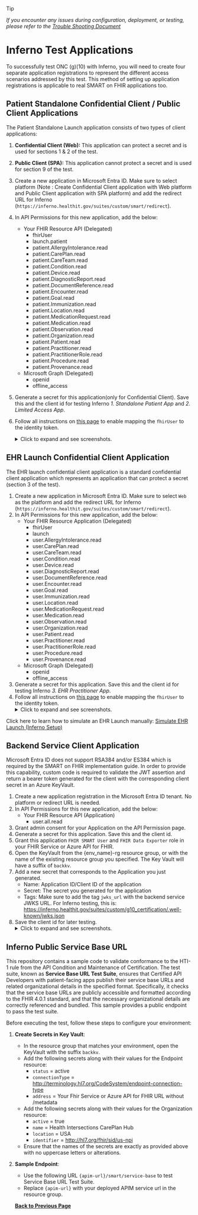 > [!TIP]
> *If you encounter any issues during configuration, deployment, or testing, please refer to the [Trouble Shooting Document](../troubleshooting.md)*

# Inferno Test Applications 

To successfully test ONC (g)(10) with Inferno, you will need to create four separate application registrations to represent the different access scenarios addressed by this test. This method of setting up application registrations is applicable to real SMART on FHIR applications too.

## Patient Standalone Confidential Client / Public Client Applications

The Patient Standalone Launch application consists of two types of client applications:
1. **Confidential Client (Web):** This application can protect a secret and is used for sections 1 & 2 of the test.
1. **Public Client (SPA):** This application cannot protect a secret and is used for section 9 of the test.

1. Create a new application in Microsoft Entra ID. Make sure to select platform (Note : Create Confidential Client application with Web platform and Public Client application with SPA platform) and add the redirect URL for Inferno (`https://inferno.healthit.gov/suites/custom/smart/redirect`).
1. In API Permissions for this new application, add the below:
    - Your FHIR Resource API (Delegated)
        - fhirUser
        - launch.patient
        - patient.AllergyIntolerance.read
        - patient.CarePlan.read
        - patient.CareTeam.read
        - patient.Condition.read
        - patient.Device.read
        - patient.DiagnosticReport.read
        - patient.DocumentReference.read
        - patient.Encounter.read
        - patient.Goal.read
        - patient.Immunization.read
        - patient.Location.read
        - patient.MedicationRequest.read
        - patient.Medication.read
        - patient.Observation.read
        - patient.Organization.read
        - patient.Patient.read
        - patient.Practitioner.read
        - patient.PractitionerRole.read
        - patient.Procedure.read
        - patient.Provenance.read
    - Microsoft Graph (Delegated)
        - openid
        - offline_access
1. Generate a secret for this application(only for Confidential Client). Save this and the client id for testing Inferno *1. Standalone Patient App* and *2. Limited Access App*.
1. Follow all instructions on [this page](./set-fhir-user-mapping.md) to enable mapping the `fhirUser` to the identity token.
<br /><details><summary>Click to expand and see screenshots.</summary>
![](./images/5_confidential_client_1.png)
![](./images/5_client_confidental_app_scopes.png)
</details>

## EHR Launch Confidential Client Application

The EHR launch confidential client application is a standard confidential client application which represents an application that can protect a secret (section 3 of the test).

1. Create a new application in Microsoft Entra ID. Make sure to select `Web` as the platform and add the redirect URL for Inferno (`https://inferno.healthit.gov/suites/custom/smart/redirect`).
1. In API Permissions for this new application, add the below:
    - Your FHIR Resource Application (Delegated)
        - fhirUser
        - launch
        - user.AllergyIntolerance.read
        - user.CarePlan.read
        - user.CareTeam.read
        - user.Condition.read
        - user.Device.read
        - user.DiagnosticReport.read
        - user.DocumentReference.read
        - user.Encounter.read
        - user.Goal.read
        - user.Immunization.read
        - user.Location.read
        - user.MedicationRequest.read
        - user.Medication.read
        - user.Observation.read
        - user.Organization.read
        - user.Patient.read
        - user.Practitioner.read
        - user.PractitionerRole.read
        - user.Procedure.read
        - user.Provenance.read
    - Microsoft Graph (Delegated)
        - openid
        - offline_access
1. Generate a secret for this application. Save this and the client id for testing Inferno *3. EHR Practitioner App*.
1. Follow all instructions on [this page](./set-fhir-user-mapping.md) to enable mapping the `fhirUser` to the identity token.
<br /><details><summary>Click to expand and see screenshots.</summary>
![](./images/5_confidential_client_1.png)
![](./images/5_ehr_confidental_app_scopes.png)
</details>

Click here to learn how to simulate an EHR Launch manually: [Simulate EHR Launch (Inferno Setup)](./smart-ehr-launch-Inferno-Setup.md)

## Backend Service Client Application

Microsoft Entra ID does not support RSA384 and/or ES384 which is required by the SMART on FHIR implementation guide. In order to provide this capability, custom code is required to validate the JWT assertion and return a bearer token generated for the client with the corresponding client secret in an Azure KeyVault.

1. Create a new application registration in the Microsoft Entra ID tenant. No platform or redirect URL is needed.
1. In API Permissions for this new application, add the below:
    - Your FHIR Resource API (Application)
        - user.all.read
1. Grant admin consent for your Application on the API Permission page.
1. Generate a secret for this application. Save this and the client id.
1. Grant this application `FHIR SMART User` and `FHIR Data Exporter` role in your FHIR Service or Azure API for FHIR.
1. Open the KeyVault from the {env_name}-rg resource group, or with the name of the existing resource group you specified. The Key Vault will have a suffix of `backkv`.
1. Add a new secret that corresponds to the Application you just generated. 
    - Name: Application ID/Client ID of the application
    - Secret: The secret you generated for the application
    - Tags: Make sure to add the tag `jwks_url` with the backend service JWKS URL. For Inferno testing, this is: https://inferno.healthit.gov/suites/custom/g10_certification/.well-known/jwks.json
1. Save the client id for later testing.
<br /><details><summary>Click to expand and see screenshots.</summary>
![](./images/5_create_backend_services_app.png)
![](./images/5_add_backend_role_assignment_1.png)
![](./images/5_assign_backend_application.png)
![](./images/5_create_backend_secret.png)
![](./images/5_copy_backend_secret.png)
![](./images/5_keyvault_reg.png)
![](./images/5_keyvault_create_secret.png)
![](./images/5_keyvault_secret_details.png)
</details>

## Inferno Public Service Base URL

This repository contains a sample code to validate conformance to the HTI-1 rule from the API Condition and Maintenance of Certification. The test suite, known as **Service Base URL Test Suite**, ensures that Certified API Developers with patient-facing apps publish their service base URLs and related organizational details in the specified format. Specifically, it checks that the service base URLs are publicly accessible and formatted according to the FHIR 4.0.1 standard, and that the necessary organizational details are correctly referenced and bundled. This sample provides a public endpoint to pass the test suite.

Before executing the test, follow these steps to configure your environment:

1. **Create Secrets in Key Vault**:
    - In the resource group that matches your environment, open the KeyVault with the suffix `backkv`.
    - Add the following secrets along with their values for the Endpoint resource:
        - `status` = active
        - `connectionType` = http://terminology.hl7.org/CodeSystem/endpoint-connection-type
        - `address` = Your Fhir Service or Azure API for FHIR URL without /metadata
    - Add the following secrets along with their values for the Organization resource:
        - `active` = true
        - `name` = Health Intersections CarePlan Hub
        - `location` = USA
        - `identifier` = http://hl7.org/fhir/sid/us-npi
    - Ensure that the names of the secrets are exactly as provided above with no uppercase letters or alterations.

2. **Sample Endpoint**:
    - Use the following URL `{apim-url}/smart/service-base` to test Service Base URL Test Suite. 
    - Replace `{apim-url}` with your deployed APIM service url in the resource group.

    **[Back to Previous Page](../deployment.md#7-create-inferno-test-applications)**
